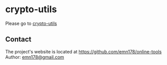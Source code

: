 # crypto-utils

Please go to [crypto-utils](http://emn178.github.io/online-tools/)

## Contact

The project's website is located at
https://github.com/emn178/online-tools  
Author: emn178@gmail.com
